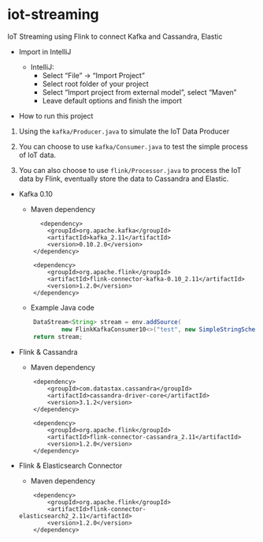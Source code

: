 # iot-streaming
IoT Streaming using Flink to connect Kafka and Cassandra, Elastic

* Import in IntelliJ

	* IntelliJ:
		* Select “File” -> “Import Project”
		* Select root folder of your project
		* Select “Import project from external model”, select “Maven”
		* Leave default options and finish the import
      
* How to run this project

1. Using the `kafka/Producer.java` to simulate the IoT Data Producer

2. You can choose to use `kafka/Consumer.java` to test the simple process of IoT data.

3. You can also choose to use `flink/Processor.java` to process the IoT data by Flink, eventually store the data to Cassandra and Elastic.

* Kafka 0.10

	* Maven dependency
	
	```
          <dependency>
            <groupId>org.apache.kafka</groupId>
            <artifactId>kafka_2.11</artifactId>
            <version>0.10.2.0</version>
        </dependency>  
        
        <dependency>
            <groupId>org.apache.flink</groupId>
            <artifactId>flink-connector-kafka-0.10_2.11</artifactId>
            <version>1.2.0</version>
        </dependency>
	```
	
	* Example Java code
	
	```java
        DataStream<String> stream = env.addSource(
                new FlinkKafkaConsumer10<>("test", new SimpleStringSchema(), properties));
        return stream;
	```
 
* Flink & Cassandra
 
 	* Maven dependency
	
	```
        <dependency>
            <groupId>com.datastax.cassandra</groupId>
            <artifactId>cassandra-driver-core</artifactId>
            <version>3.1.2</version>
        </dependency>

        <dependency>
            <groupId>org.apache.flink</groupId>
            <artifactId>flink-connector-cassandra_2.11</artifactId>
            <version>1.2.0</version>
        </dependency>
	```
	 
* Flink & Elasticsearch Connector
 
	* Maven dependency
	
	```
        <dependency>
            <groupId>org.apache.flink</groupId>
            <artifactId>flink-connector-elasticsearch2_2.11</artifactId>
            <version>1.2.0</version>
        </dependency>
	```
	
